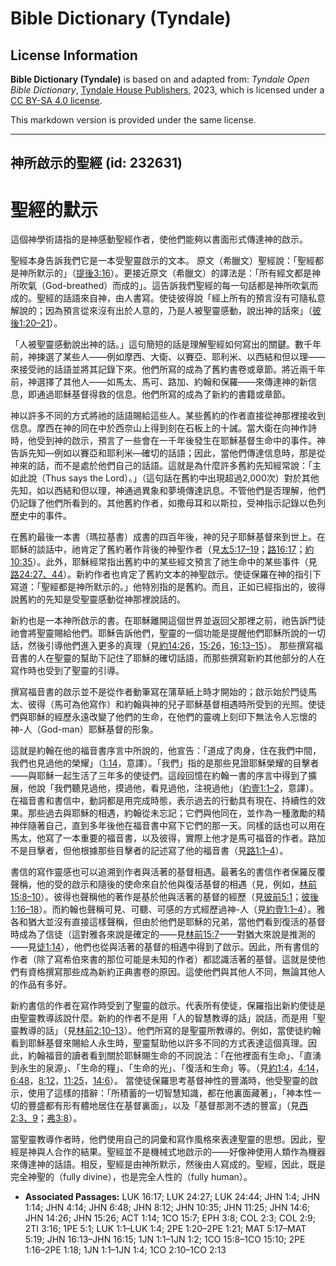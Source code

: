 # Bible Dictionary (Tyndale)

## License Information

**Bible Dictionary (Tyndale)** is based on and adapted from: _Tyndale Open Bible Dictionary_, [Tyndale House Publishers](https://tyndaleopenresources.com/), 2023, which is licensed under a [CC BY-SA 4.0 license](https://creativecommons.org/licenses/by-sa/4.0/legalcode.en).

This markdown version is provided under the same license.



--------------------------------

## 神所啟示的聖經 (id: 232631)

聖經的默示
=====

這個神學術語指的是神感動聖經作者，使他們能夠以書面形式傳達神的啟示。

聖經本身告訴我們它是一本受聖靈啟示的文本。 原文（希臘文）聖經說：「聖經都是神所默示的」（[提後3:16](https://ref.ly/2Tim3:16)）。更接近原文（希臘文）的譯法是：「所有經文都是神所吹氣（God\-breathed）而成的」。這告訴我們聖經的每一句話都是神所吹氣而成的。聖經的話語來自神，由人書寫。使徒彼得說「經上所有的預言沒有可隨私意解說的；因為預言從來沒有出於人意的，乃是人被聖靈感動，說出神的話來」（[彼後1:20–21](https://ref.ly/2Pet1:20-2Pet1:21)）。

「人被聖靈感動說出神的話。」這句簡短的話是理解聖經如何寫出的關鍵。數千年前，神揀選了某些人——例如摩西、大衛、以賽亞、耶利米、以西結和但以理——來接受祂的話語並將其記錄下來。他們所寫的成為了舊約書卷或章節。將近兩千年前，神選擇了其他人——如馬太、馬可、路加、約翰和保羅——來傳達神的新信息，即通過耶穌基督得救的信息。他們所寫的成為了新約的書籍或章節。

神以許多不同的方式將祂的話語賜給這些人。某些舊約的作者直接從神那裡接收到信息。摩西在神的同在中於西奈山上得到刻在石板上的十誡。當大衛在向神作詩時，他受到神的啟示，預言了一些會在一千年後發生在耶穌基督生命中的事件。神告訴先知—例如以賽亞和耶利米—確切的話語；因此，當他們傳達信息時，那是從神來的話，而不是處於他們自己的話語。這就是為什麼許多舊約先知經常說：「主如此說（Thus says the Lord）。」（這句話在舊約中出現超過2,000次）對於其他先知，如以西結和但以理，神通過異象和夢境傳達訊息。不管他們是否理解，他們仍記錄了他們所看到的。其他舊約作者，如撒母耳和以斯拉，受神指示記錄以色列歷史中的事件。

在舊約最後一本書（瑪拉基書）成書的四百年後，神的兒子耶穌基督來到世上。在耶穌的談話中，祂肯定了舊約著作背後的神聖作者（見[太5:17–19](https://ref.ly/Matt5:17-Matt5:19)；[路16:17](https://ref.ly/Luke16:17)；[約10:35](https://ref.ly/John10:35)）。此外，耶穌經常指出舊約中的某些經文預言了祂生命中的某些事件（見[路24:27、44](https://ref.ly/Luke24:27)）。新約作者也肯定了舊約文本的神聖啟示。使徒保羅在神的指引下寫道：「聖經都是神所默示的。」他特別指的是舊約。而且，正如已經指出的，彼得說舊約的先知是受聖靈感動從神那裡說話的。

新約也是一本神所啟示的書。在耶穌離開這個世界並返回父那裡之前，祂告訴門徒祂會將聖靈賜給他們。耶穌告訴他們，聖靈的一個功能是提醒他們耶穌所說的一切話，然後引導他們進入更多的真理（見[約14:26](https://ref.ly/John14:26)，[15:26](https://ref.ly/John15:26)，[16:13–15](https://ref.ly/John16:13-John16:15)）。 那些撰寫福音書的人在聖靈的幫助下記住了耶穌的確切話語，而那些撰寫新約其他部分的人在寫作時也受到了聖靈的引導。

撰寫福音書的啟示並不是從作者動筆寫在蒲草紙上時才開始的；啟示始於門徒馬太、彼得（馬可為他寫作）和約翰與神的兒子耶穌基督相遇時所受到的光照。使徒們與耶穌的經歷永遠改變了他們的生命，在他們的靈魂上刻印下無法令人忘懷的神\-人（God\-man）耶穌基督的形象。

這就是約翰在他的福音書序言中所說的，他宣告：「道成了肉身，住在我們中間，我們也見過他的榮耀」（[1:14](https://ref.ly/John1:14)，意譯）。「我們」指的是那些見證耶穌榮耀的目擊者——與耶穌一起生活了三年多的使徒們。這段回憶在約翰一書的序言中得到了擴展，他說「我們聽見過他，摸過他，看見過他，注視過他」（[約壹1:1–2](https://ref.ly/1John1:1-1John1:2)，意譯）。 在福音書和書信中，動詞都是用完成時態，表示過去的行動具有現在、持續性的效果。那些過去與耶穌的相遇，約翰從未忘記；它們與他同在，並作為一種激勵的精神伴隨著自己，直到多年後他在福音書中寫下它們的那一天。同樣的話也可以用在馬太，他寫了一本重要的福音書，以及彼得，實際上他才是馬可福音的作者。路加不是目擊者，但他根據那些目擊者的記述寫了他的福音書（見[路1:1–4](https://ref.ly/Luke1:1-Luke1:4)）。

書信的寫作靈感也可以追溯到作者與活著的基督相遇。最著名的書信作者保羅反覆聲稱，他的受的啟示和隨後的使命來自於他與復活基督的相遇（見，例如，[林前15:8–10](https://ref.ly/1Cor15:8-1Cor15:10)）。彼得也聲稱他的著作是基於他與活著的基督的經歷（見[彼前5:1](https://ref.ly/1Pet5:1)；[彼後1:16–18](https://ref.ly/2Pet1:16-2Pet1:18)）。而約翰也聲稱可見、可聽、可感的方式經歷過神\-人（見[約壹1:1–4](https://ref.ly/1John1:1-1John1:4)）。雅各和猶大並沒有直接這樣聲稱，但由於他們是耶穌的兄弟，當他們看到復活的基督時成為了信徒（這對雅各來說是確定的——見[林前15:7](https://ref.ly/1Cor15:7)——對猶大來說是推測的——見[徒1:14](https://ref.ly/Acts1:14)），他們也從與活著的基督的相遇中得到了啟示。因此，所有書信的作者（除了寫希伯來書的那位可能是未知的作者）都認識活著的基督。這就是使他們有資格撰寫那些成為新約正典書卷的原因。這使他們與其他人不同，無論其他人的作品有多好。

新約書信的作者在寫作時受到了聖靈的啟示。代表所有使徒，保羅指出新約使徒是由聖靈教導該說什麼。新約的作者不是用「人的智慧教導的話」說話，而是用「聖靈教導的話」（見[林前2:10–13](https://ref.ly/1Cor2:10-1Cor2:13)）。他們所寫的是聖靈所教導的。例如，當使徒約翰看到耶穌基督來賜給人永生時，聖靈幫助他以許多不同的方式表達這個真理。因此，約翰福音的讀者看到關於耶穌賜生命的不同說法：「在他裡面有生命」、「直湧到永生的泉源」、「生命的糧」、「生命的光」、「復活和生命」等。（見[約1:4](https://ref.ly/John1:4)，[4:14](https://ref.ly/John4:14)，[6:48](https://ref.ly/John6:48)，[8:12](https://ref.ly/John8:12)，[11:25](https://ref.ly/John11:25)，[14:6](https://ref.ly/John14:6)）。 當使徒保羅思考基督神性的豐滿時，他受聖靈的啟示，使用了這樣的措辭：「所積蓄的一切智慧知識，都在他裏面藏著」，「神本性一切的豐盛都有形有體地居住在基督裏面」，以及「基督那測不透的豐富」（見[西2:3、9](https://ref.ly/Col2:3)；[弗3:8](https://ref.ly/Eph3:8)）。

當聖靈教導作者時，他們使用自己的詞彙和寫作風格來表達聖靈的思想。因此，聖經是神與人合作的結果。聖經並不是機械式地啟示的——好像神使用人類作為機器來傳達神的話語。相反，聖經是由神所默示，然後由人寫成的。聖經，因此，既是完全神聖的（fully divine），也是完全人性的（fully human）。

* **Associated Passages:** LUK 16:17; LUK 24:27; LUK 24:44; JHN 1:4; JHN 1:14; JHN 4:14; JHN 6:48; JHN 8:12; JHN 10:35; JHN 11:25; JHN 14:6; JHN 14:26; JHN 15:26; ACT 1:14; 1CO 15:7; EPH 3:8; COL 2:3; COL 2:9; 2TI 3:16; 1PE 5:1; LUK 1:1–LUK 1:4; 2PE 1:20–2PE 1:21; MAT 5:17–MAT 5:19; JHN 16:13–JHN 16:15; 1JN 1:1–1JN 1:2; 1CO 15:8–1CO 15:10; 2PE 1:16–2PE 1:18; 1JN 1:1–1JN 1:4; 1CO 2:10–1CO 2:13

